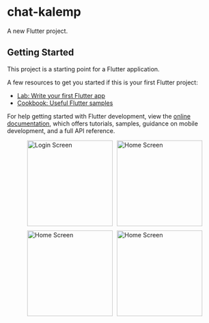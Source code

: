 # chat-kalemp

A new Flutter project.

## Getting Started

This project is a starting point for a Flutter application.

A few resources to get you started if this is your first Flutter project:

- [Lab: Write your first Flutter app](https://docs.flutter.dev/get-started/codelab)
- [Cookbook: Useful Flutter samples](https://docs.flutter.dev/cookbook)

For help getting started with Flutter development, view the
[online documentation](https://docs.flutter.dev/), which offers tutorials,
samples, guidance on mobile development, and a full API reference.

<div style="display: flex; flex-wrap: wrap; gap: 10px; justify-content: center;">
  <img src="https://r2.fivemanage.com/lVmArIHz1ZezfirbeEl84/Screenshot_20251028_054835.png" alt="Login Screen" width="200"/>
  <img src="https://r2.fivemanage.com/lVmArIHz1ZezfirbeEl84/Screenshot_20251028_054951.png" alt="Home Screen" width="200"/>
  <img src="https://r2.fivemanage.com/lVmArIHz1ZezfirbeEl84/Screenshot_20251028_055349.png" alt="Home Screen" width="200"/>
  <img src="https://r2.fivemanage.com/lVmArIHz1ZezfirbeEl84/Screenshot_20251028_055403.png" alt="Home Screen" width="200"/>
</div>
